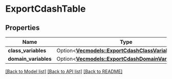 # ExportCdashTable

## Properties

Name | Type | Description | Notes
------------ | ------------- | ------------- | -------------
**class_variables** | Option<[**Vec<models::ExportCdashClassVariablesRow>**](ExportCdashClassVariablesRow.md)> |  | [optional]
**domain_variables** | Option<[**Vec<models::ExportCdashDomainVariablesRow>**](ExportCdashDomainVariablesRow.md)> |  | [optional]

[[Back to Model list]](../README.md#documentation-for-models) [[Back to API list]](../README.md#documentation-for-api-endpoints) [[Back to README]](../README.md)



